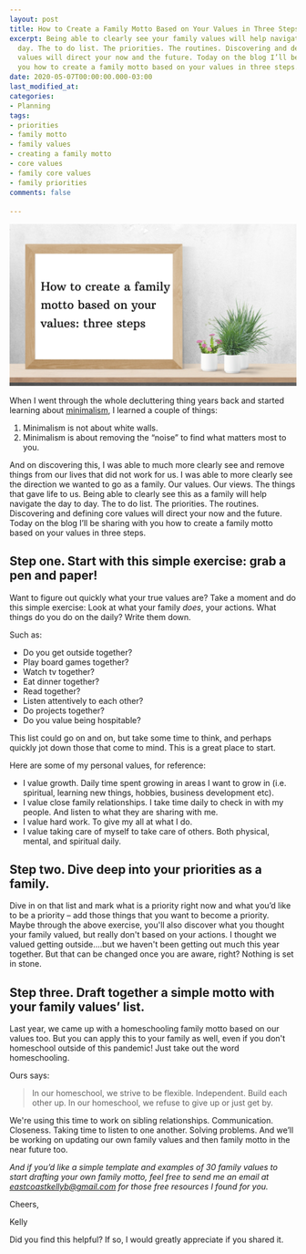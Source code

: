 ```yaml
---
layout: post
title: How to Create a Family Motto Based on Your Values in Three Steps
excerpt: Being able to clearly see your family values will help navigate the day to
  day. The to do list. The priorities. The routines. Discovering and defining core
  values will direct your now and the future. Today on the blog I’ll be sharing with
  you how to create a family motto based on your values in three steps.
date: 2020-05-07T00:00:00.000-03:00
last_modified_at: 
categories:
- Planning
tags:
- priorities
- family motto
- family values
- creating a family motto
- core values
- family core values
- family priorities
comments: false

---
```

![How to create a family motto based on your values: three steps](/assets/img/20200507_100302_0000.png)

When I went through the whole decluttering thing years back and started learning about [minimalism](https://amzn.to/2WdA0oD), I learned a couple of things:

1. Minimalism is not about white walls.
2. Minimalism is about removing the “noise” to find what matters most to you.

And on discovering this, I was able to much more clearly see and remove things from our lives that did not work for us. I was able to more clearly see the direction we wanted to go as a family. Our values. Our views. The things that gave life to us. Being able to clearly see this as a family will help navigate the day to day. The to do list. The priorities. The routines. Discovering and defining core values will direct your now and the future. Today on the blog I’ll be sharing with you how to create a family motto based on your values in three steps.

## Step one. Start with this simple exercise: grab a pen and paper!

Want to figure out quickly what your true values are? Take a moment and do this simple exercise: Look at what your family _does_, your actions. What things do you do on the daily? Write them down.

Such as:

* Do you get outside together?
* Play board games together?
* Watch tv together?
* Eat dinner together?
* Read together?
* Listen attentively to each other?
* Do projects together?
* Do you value being hospitable?

This list could go on and on, but take some time to think, and perhaps quickly jot down those that come to mind. This is a great place to start.

Here are some of my personal values, for reference:

* I value growth. Daily time spent growing in areas I want to grow in (i.e. spiritual, learning new things, hobbies, business development etc).
* I value close family relationships. I take time daily to check in with my people. And listen to what they are sharing with me.
* I value hard work. To give my all at what I do.
* I value taking care of myself to take care of others. Both physical, mental, and spiritual daily.

## Step two. Dive deep into your priorities as a family.

Dive in on that list and mark what is a priority right now and what you’d like to be a priority – add those things that you want to become a priority. Maybe through the above exercise, you'll also discover what you thought your family valued, but really don't based on your actions. I thought we valued getting outside....but we haven't been getting out much this year together. But that can be changed once you are aware, right? Nothing is set in stone.

## Step three. Draft together a simple motto with your family values’ list.

Last year, we came up with a homeschooling family motto based on our values too. But you can apply this to your family as well, even if you don't homeschool outside of this pandemic! Just take out the word homeschooling.

Ours says:

> In our homeschool, we strive to be flexible. Independent. Build each other up. In our homeschool, we refuse to give up or just get by.

We're using this time to work on sibling relationships. Communication. Closeness. Taking time to listen to one another. Solving problems. And we’ll be working on updating our own family values and then family motto in the near future too.

_And if you’d like a simple template and examples of 30 family values to start drafting your own family motto, feel free to send me an email at_ [_eastcoastkellyb@gmail.com_](mailto:eastcoastkellyb@gmail.com) _for those free resources I found for you._

Cheers,

Kelly

Did you find this helpful? If so, I would greatly appreciate if you shared it.